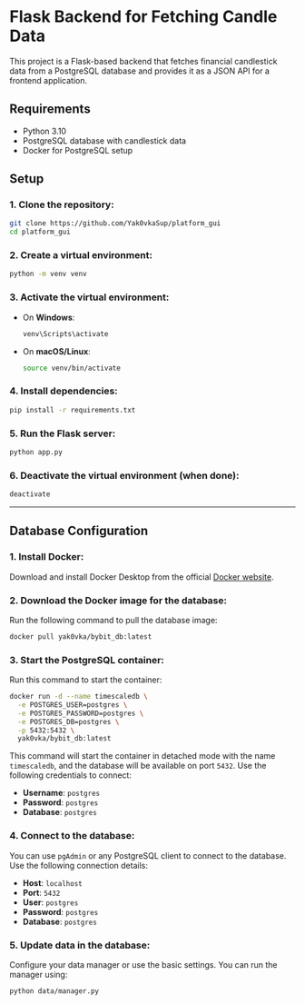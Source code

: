 
# Flask Backend for Fetching Candle Data

This project is a Flask-based backend that fetches financial candlestick data from a PostgreSQL database and provides it as a JSON API for a frontend application.

## Requirements

- Python 3.10
- PostgreSQL database with candlestick data
- Docker for PostgreSQL setup

## Setup

### 1. Clone the repository:

```bash
git clone https://github.com/Yak0vkaSup/platform_gui
cd platform_gui
```

### 2. Create a virtual environment:

```bash
python -m venv venv
```

### 3. Activate the virtual environment:

- On **Windows**:

    ```bash
    venv\Scripts\activate
    ```

- On **macOS/Linux**:

    ```bash
    source venv/bin/activate
    ```

### 4. Install dependencies:

```bash
pip install -r requirements.txt
```

### 5. Run the Flask server:

```bash
python app.py
```

### 6. Deactivate the virtual environment (when done):

```bash
deactivate
```

---

## Database Configuration

### 1. Install Docker:

Download and install Docker Desktop from the official [Docker website](https://www.docker.com/products/docker-desktop).

### 2. Download the Docker image for the database:

Run the following command to pull the database image:

```bash
docker pull yak0vka/bybit_db:latest
```

### 3. Start the PostgreSQL container:

Run this command to start the container:

```bash
docker run -d --name timescaledb \
  -e POSTGRES_USER=postgres \
  -e POSTGRES_PASSWORD=postgres \
  -e POSTGRES_DB=postgres \
  -p 5432:5432 \
  yak0vka/bybit_db:latest
```

This command will start the container in detached mode with the name `timescaledb`, and the database will be available on port `5432`. Use the following credentials to connect:

- **Username**: `postgres`
- **Password**: `postgres`
- **Database**: `postgres`

### 4. Connect to the database:

You can use `pgAdmin` or any PostgreSQL client to connect to the database. Use the following connection details:

- **Host**: `localhost`
- **Port**: `5432`
- **User**: `postgres`
- **Password**: `postgres`
- **Database**: `postgres`

### 5. Update data in the database:

Configure your data manager or use the basic settings. You can run the manager using:

```bash
python data/manager.py
```

